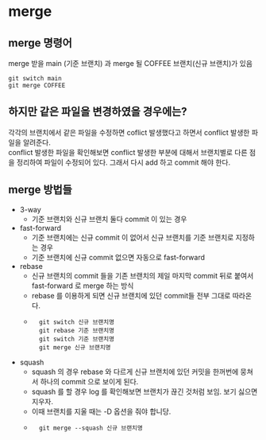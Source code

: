 # merge

## merge 명령어
merge 받을 main (기준 브랜치) 과 merge 될 COFFEE 브랜치(신규 브랜치)가 있음
```Shell
git switch main
git merge COFFEE
```

## 하지만 같은 파일을 변경하였을 경우에는?
각각의 브랜치에서 같은 파일을 수정하면 coflict 발생했다고 하면서 conflict 발생한 파일을 알려준다.  
conflict 발생한 파일을 확인해보면 conflict 발생한 부분에 대해서 브랜치별로 다른 점을 정리하여 파일이 수정되어 있다. 그래서 다시 add 하고 commit 해야 한다.

## merge 방법들
+ 3-way
   - 기준 브랜치와 신규 브랜치 둘다 commit 이 있는 경우
+ fast-forward
	- 기준 브랜치에는 신규 commit 이 없어서 신규 브랜치를 기준 브랜치로 지정하는 경우
	- 기준 브랜치에 신규 commit 없으면 자동으로 fast-forward
+ rebase
	- 신규 브랜치의 commit 들을 기존 브랜치의 제일 마지막 commit 뒤로 붙여서 fast-forward 로 merge 하는 방식
	- rebase 를 이용하게 되면 신규 브랜치에 있던 commit들 전부 그대로 따라온다.
	- ```Shell
		git switch 신규 브랜치명
		git rebase 기준 브랜치명
		git switch 기준 브랜치명
		git merge 신규 브랜치명
		```
+ squash
	- squash 의 경우 rebase 와 다르게 신규 브랜치에 있던 커밋을 한꺼번에 뭉쳐서 하나의 commit 으로 보이게 된다.
	- squash 를 할 경우 log 를 확인해보면 브랜치가 끊긴 것처럼 보임. 보기 싫으면 지우자.
	- 이때 브랜치를 지울 때는 -D 옵션을 줘야 합니당.
	- ```Shell
		git merge --squash 신규 브랜치명
		```
